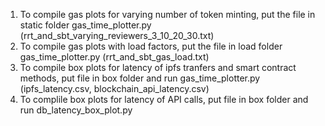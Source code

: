 1. To compile gas plots for varying number of token minting, put the file in static folder gas_time_plotter.py (rrt_and_sbt_varying_reviewers_3_10_20_30.txt)
2. To compile gas plots with load factors, put the file in load folder gas_time_plotter.py (rrt_and_sbt_gas_load.txt)
3. To compile box plots for latency of ipfs tranfers and smart contract methods, put file in box folder and run gas_time_plotter.py (ipfs_latency.csv, blockchain_api_latency.csv)
4. To complile box plots for latency of API calls, put file in box folder and run db_latency_box_plot.py

